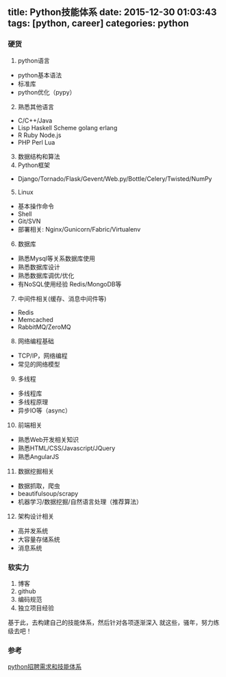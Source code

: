 title: Python技能体系
date: 2015-12-30 01:03:43
tags: [python, career]
categories: python
---


### 硬货

1. python语言
 - python基本语法 
 - 标准库
 - python优化（pypy）

2. 熟悉其他语言
 - C/C++/Java
 - Lisp Haskell Scheme golang erlang
 - R Ruby Node.js 
 - PHP Perl Lua

3. 数据结构和算法
4. Python框架
 - Django/Tornado/Flask/Gevent/Web.py/Bottle/Celery/Twisted/NumPy

5. Linux
 - 基本操作命令
 - Shell
 - Git/SVN
 - 部署相关: Nginx/Gunicorn/Fabric/Virtualenv

6. 数据库
 - 熟悉Mysql等关系数据库使用
 - 熟悉数据库设计
 - 熟悉数据库调优/优化
 - 有NoSQL使用经验 Redis/MongoDB等

7. 中间件相关(缓存、消息中间件等)
 - Redis
 - Memcached
 - RabbitMQ/ZeroMQ

8. 网络编程基础
 - TCP/IP，网络编程
 - 常见的网络模型

9. 多线程
 - 多线程库
 - 多线程原理
 - 异步IO等（async）

10. 前端相关
 - 熟悉Web开发相关知识
 - 熟悉HTML/CSS/Javascript/JQuery
 - 熟悉AngularJS

11. 数据挖掘相关
 - 数据抓取，爬虫
 - beautifulsoup/scrapy
 - 机器学习/数据挖掘/自然语言处理（推荐算法）

12. 架构设计相关
 - 高并发系统
 - 大容量存储系统
 - 消息系统

### 软实力

1. 博客
2. github
3. 编码规范
4. 独立项目经验

基于此，去构建自己的技能体系，然后针对各项逐渐深入
就这些，骚年，努力练级去吧！

### 参考
[python招聘需求和技能体系](http://python.jobbole.com/83638/)

